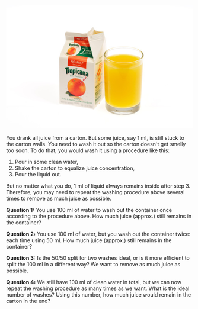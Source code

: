 ![](carton.png)

You drank all juice from a carton. But some juice, say 1 ml, is still stuck to the carton walls. You need to wash it out so the carton doesn't get smelly too soon. To do that, you would wash it using a procedure like this:

1. Pour in some clean water,
2. Shake the carton to equalize juice concentration,
3. Pour the liquid out.

But no matter what you do, 1 ml of liquid always remains inside after step 3. Therefore, you may need to repeat the washing procedure above several times to remove as much juice as possible.

**Question 1:** You use 100 ml of water to wash out the container once according to the procedure above. How much juice (approx.) still remains in the container?

**Question 2:** You use 100 ml of water, but you wash out the container twice: each time using 50 ml. How much juice (approx.) still remains in the container?

**Question 3:** Is the 50/50 split for two washes ideal, or is it more efficient to split the 100 ml in a different way? We want to remove as much juice as possible.

**Question 4:** We still have 100 ml of clean water in total, but we can now repeat the washing procedure as many times as we want. What is the ideal number of washes? Using this number, how much juice would remain in the carton in the end?

